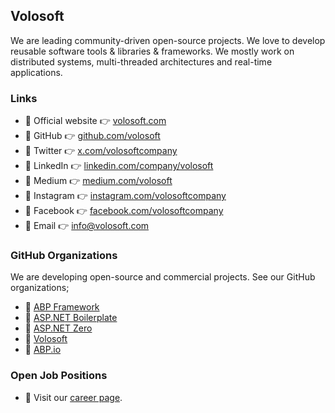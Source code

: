 ## Volosoft

We are leading community-driven open-source projects. 
We love to develop reusable software tools & libraries & frameworks. 
We mostly work on distributed systems, multi-threaded architectures and real-time applications.


### Links

- 🔗 Official website 👉 [volosoft.com](https://volosoft.com/)
- 🔗 GitHub 👉 [github.com/volosoft](https://github.com/volosoft/)
- 🔗 Twitter 👉 [x.com/volosoftcompany](https://x.com/volosoftcompany)
- 🔗 LinkedIn 👉 [linkedin.com/company/volosoft](https://www.linkedin.com/company/volosoft/)
- 🔗 Medium 👉 [medium.com/volosoft](https://medium.com/volosoft)
- 🔗 Instagram 👉 [instagram.com/volosoftcompany](https://www.instagram.com/volosoftcompany/)
- 🔗 Facebook 👉 [facebook.com/volosoftcompany](https://www.facebook.com/volosoftcompany/)
- 🔗 Email 👉 [info@volosoft.com](mailto:info@volosoft.com)

### GitHub Organizations

We are developing open-source and commercial projects.
See our GitHub organizations;

- 📌 [ABP Framework](https://github.com/abpframework/)
- 📌 [ASP.NET Boilerplate](https://github.com/aspnetboilerplate/)
- 📌 [ASP.NET Zero](https://github.com/aspnetzero/)
- 📌 [Volosoft](https://github.com/volosoft/)
- 📌 [ABP.io](https://github.com/abpio)

### Open Job Positions

- 💼 Visit our [career page](https://volosoft.com/Career).
